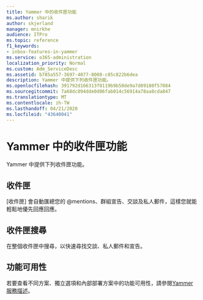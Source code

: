 ```yaml
---
title: Yammer 中的收件匣功能
ms.author: sharik
author: skjerland
manager: mnirkhe
audience: ITPro
ms.topic: reference
f1_keywords:
- inbox-features-in-yammer
ms.service: o365-administration
localization_priority: Normal
ms.custom: Adm_ServiceDesc
ms.assetid: b785a557-3697-4077-8008-c85c822b6dea
description: Yammer 中提供下列收件匣功能。
ms.openlocfilehash: 391792d166313f0119b9b50de9a7d89180f57084
ms.sourcegitcommit: 7a68dc894dde0d06fab014c56914a78aa8cda847
ms.translationtype: MT
ms.contentlocale: zh-TW
ms.lasthandoff: 04/21/2020
ms.locfileid: "43640041"
---
```

# <a name="inbox-features-in-yammer"></a>Yammer 中的收件匣功能

Yammer 中提供下列收件匣功能。
  
## <a name="inbox"></a>收件匣

[收件匣] 會自動匯總您的 @mentions、群組宣告、交談及私人郵件，這樣您就能輕鬆地優先回應回應。
  
## <a name="inbox-search"></a>收件匣搜尋

在整個收件匣中搜尋，以快速尋找交談、私人郵件和宣告。
  
## <a name="feature-availability"></a>功能可用性

若要查看不同方案、獨立選項和內部部署方案中的功能可用性，請參閱[Yammer 服務描述](yammer-service-description.md)。
  

